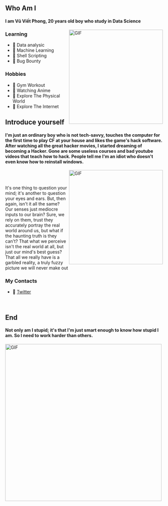 ## Who Am I

#### I am **Vũ Viết Phong**, 20 years old boy who study in **Data Science**
<img hight="200" width="300" alt="GIF" align="right" src="https://github.com/VVP-dot/vtenpo/blob/main/ken.gif">


### Learning
- 🔰 Data analysic
- 🔰 Machine Learning
- 🔰 Shell Scripting
- 🔰 Bug Bounty

### Hobbies
- 🔰 Gym Workout
- 🔰 Watching Anime
- 🔰 Explore The Physical World
- 🔰 Explore The Internet


## Introduce yourself

#### I'm just an ordinary boy who is not tech-savvy, touches the computer for the first time to play CF at your house and likes the game's hack software. After watching all the great hacker movies, I started dreaming of becoming a Hacker. Gone are some useless courses and bad youtube videos that teach how to hack. People tell me I'm an idiot who doesn't even know how to reinstall windows.

<img hight="200" width="300" alt="GIF" align="right" src="https://github.com/VVP-dot/vtenpo/blob/main/kaneki%20crying.gif">


</br>
</br>

It's one thing to question your mind; it's another to question your eyes and ears. 
But, then again, isn't it all the same? Our senses just mediocre inputs to our brain? 
Sure, we rely on them, trust they accurately portray the real world around us, but what 
if the haunting truth is they can't? That what we perceive isn't the real world at all, 
but just our mind's best guess? That all we really have is a garbled reality, a truly 
fuzzy picture we will never make out


### My Contacts
- 🔰 [Twitter](https://twitter.com/VvphongVu)

</br>

## End
#### Not only am I stupid; it's that I'm just smart enough to know how stupid I am. So I need to work harder than others.

<img hight="200" width="500" alt="GIF" align="center" src="https://github.com/VVP-dot/vtenpo/blob/main/light%20yagami.gif">

</br>
</br>

